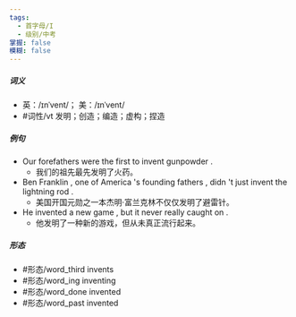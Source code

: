 ```yaml
---
tags:
  - 首字母/I
  - 级别/中考
掌握: false
模糊: false
---
```

##### 词义
- 英：/ɪnˈvent/； 美：/ɪnˈvent/
- #词性/vt  发明；创造；编造；虚构；捏造
##### 例句
- Our forefathers were the first to invent gunpowder .
	- 我们的祖先最先发明了火药。
- Ben Franklin , one of America 's founding fathers , didn 't just invent the lightning rod .
	- 美国开国元勋之一本杰明·富兰克林不仅仅发明了避雷针。
- He invented a new game , but it never really caught on .
	- 他发明了一种新的游戏，但从未真正流行起来。
##### 形态
- #形态/word_third invents
- #形态/word_ing inventing
- #形态/word_done invented
- #形态/word_past invented
